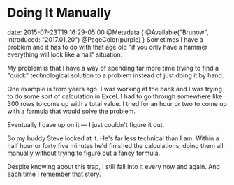 # Doing It Manually
date: 2015-07-23T19:16:29-05:00
@Metadata {
  @Available("Brunow", introduced: "2017.01.20")
  @PageColor(purple)
}
Sometimes I have a problem and it has to do with that age old "if you only have a hammer everything will look like a nail" situation.

My problem is that I have a way of spending far more time trying to find a "quick" technological solution to a problem instead of just doing it by hand.

One example is from years ago. I was working at the bank and I was trying to do some sort of calculation in Excel. I had to go through somewhere like 300 rows to come up with a total value. I tried for an hour or two to come up with a formula that would solve the problem.

Eventually I gave up on it &mdash; I just couldn't figure it out.

So my buddy Steve looked at it. He's far less technical than I am. Within a half hour or forty five minutes he'd finished the calculations, doing them all manually without trying to figure out a fancy formula.

Despite knowing about this trap, I still fall into it every now and again. And each time I remember that story.
